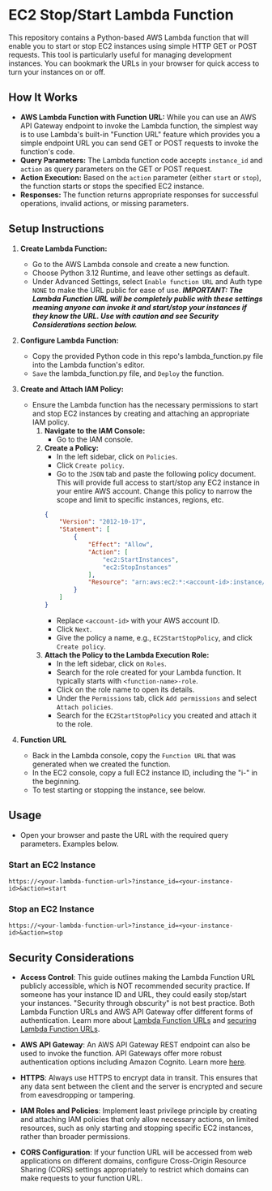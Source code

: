# EC2 Stop/Start Lambda Function

This repository contains a Python-based AWS Lambda function that will enable you to start or stop EC2 instances using simple HTTP GET or POST requests. This tool is particularly useful for managing development instances. You can bookmark the URLs in your browser for quick access to turn your instances on or off.

## How It Works
- **AWS Lambda Function with Function URL:** While you can use an AWS API Gateway endpoint to invoke the Lambda function, the simplest way is to use Lambda's built-in "Function URL" feature which provides you a simple endpoint URL you can send GET or POST requests to invoke the function's code.
- **Query Parameters:** The Lambda function code accepts `instance_id` and `action` as query parameters on the GET or POST request.
- **Action Execution:** Based on the `action` parameter (either `start` or `stop`), the function starts or stops the specified EC2 instance.
- **Responses:** The function returns appropriate responses for successful operations, invalid actions, or missing parameters.

## Setup Instructions

1. **Create Lambda Function:**
    - Go to the AWS Lambda console and create a new function.
    - Choose Python 3.12 Runtime, and leave other settings as default.
    - Under Advanced Settings, select `Enable function URL` and Auth type `NONE` to make the URL public for ease of use.
    **_IMPORTANT: The Lambda Function URL will be completely public with these settings meaning anyone can invoke it and start/stop your instances if they know the URL. Use with caution and see Security Considerations section below._**
  
2. **Configure Lambda Function:**
    - Copy the provided Python code in this repo's lambda_function.py file into the Lambda function's editor.
    - `Save` the lambda_function.py file, and `Deploy` the function.

3. **Create and Attach IAM Policy:**
    - Ensure the Lambda function has the necessary permissions to start and stop EC2 instances by creating and attaching an appropriate IAM policy.
        1. **Navigate to the IAM Console:**
            - Go to the IAM console.
        2. **Create a Policy:**
            - In the left sidebar, click on `Policies`.
            - Click `Create policy`.
            - Go to the `JSON` tab and paste the following policy document. This will provide full access to start/stop any EC2 instance in your entire AWS account. Change this policy to narrow the scope and limit to specific instances, regions, etc.
            ```json
            {
                "Version": "2012-10-17",
                "Statement": [
                    {
                        "Effect": "Allow",
                        "Action": [
                            "ec2:StartInstances",
                            "ec2:StopInstances"
                        ],
                        "Resource": "arn:aws:ec2:*:<account-id>:instance/*"
                    }
                ]
            }
            ```
            - Replace `<account-id>` with your AWS account ID. 
            - Click `Next`.
            - Give the policy a name, e.g., `EC2StartStopPolicy`, and click `Create policy`.
        3. **Attach the Policy to the Lambda Execution Role:**
            - In the left sidebar, click on `Roles`.
            - Search for the role created for your Lambda function. It typically starts with `<function-name>-role`.
            - Click on the role name to open its details.
            - Under the `Permissions` tab, click `Add permissions` and select `Attach policies`.
            - Search for the `EC2StartStopPolicy` you created and attach it to the role.
  
4. **Function URL**
    - Back in the Lambda console, copy the `Function URL` that was generated when we created the function.
    - In the EC2 console, copy a full EC2 instance ID, including the "i-" in the beginning.
    - To test starting or stopping the instance, see below. 

## Usage

- Open your browser and paste the URL with the required query parameters. Examples below.

### Start an EC2 Instance
```
https://<your-lambda-function-url>?instance_id=<your-instance-id>&action=start
```

### Stop an EC2 Instance
```
https://<your-lambda-function-url>?instance_id=<your-instance-id>&action=stop
```



## Security Considerations

- **Access Control**: This guide outlines making the Lambda Function URL publicly accessible, which is NOT recommended security practice. If someone has your instance ID and URL, they could easily stop/start your instances. "Security through obscurity" is not best practice. Both Lambda Function URLs and AWS API Gateway offer different forms of authentication. Learn more about [Lambda Function URLs](https://docs.aws.amazon.com/lambda/latest/dg/lambda-urls.html) and [securing Lambda Function URLs](https://docs.aws.amazon.com/lambda/latest/dg/lambda-urls-auth.html).

- **AWS API Gateway**: An AWS API Gateway REST endpoint can also be used to invoke the function. API Gateways offer more robust authentication options including Amazon Cognito. Learn more [here](https://docs.aws.amazon.com/apigateway/latest/developerguide/apigateway-control-access-to-api.html).

- **HTTPS**: Always use HTTPS to encrypt data in transit. This ensures that any data sent between the client and the server is encrypted and secure from eavesdropping or tampering.

- **IAM Roles and Policies**: Implement least privilege principle by creating and attaching IAM policies that only allow necessary actions, on limited resources, such as only starting and stopping specific EC2 instances, rather than broader permissions.

- **CORS Configuration**: If your function URL will be accessed from web applications on different domains, configure Cross-Origin Resource Sharing (CORS) settings appropriately to restrict which domains can make requests to your function URL.

